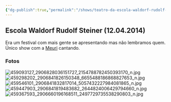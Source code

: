 ```yaml
---
{"dg-publish":true,"permalink":"/shows/teatro-da-escola-waldorf-rudolf-steiner-12-04-2014/"}
---
```


## Escola Waldorf Rudolf Steiner (12.04.2014)

Era um festival com mais gente se apresentando mas não lembramos quem. Único show com a [Meuri](https://meurielle.art/) cantando.  

### Fotos
![459093127_2906828036151727_2154788782450393170_n.jpg](/img/user/img/459093127_2906828036151727_2154788782450393170_n.jpg)![459298202_2906841826150348_6655488186868827653_n.jpg](/img/user/img/459298202_2906841826150348_6655488186868827653_n.jpg)
![459546101_2906841832817014_5057432227984081865_n.jpg](/img/user/img/459546101_2906841832817014_5057432227984081865_n.jpg)
![459447903_2906841819483682_2644824006429794660_n.jpg](/img/user/img/459447903_2906841819483682_2644824006429794660_n.jpg)
![459367593_2906660196168511_2497729735538290803_n.jpg](/img/user/img/459367593_2906660196168511_2497729735538290803_n.jpg)